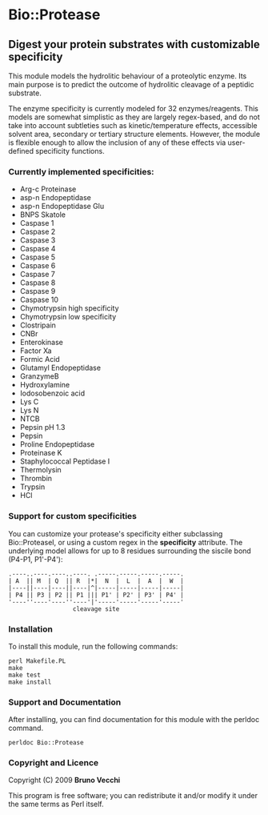 Bio::Protease
==============

Digest your protein substrates with customizable specificity
------------------------------------------------------------

This module models the hydrolitic behaviour of a proteolytic enzyme.
Its main purpose is to predict the outcome of hydrolitic cleavage of a
peptidic substrate.

The enzyme specificity is currently modeled for 32 enzymes/reagents.
This models are somewhat simplistic as they are largely regex-based, and
do not take into account subtleties such as kinetic/temperature effects,
accessible solvent area, secondary or tertiary structure elements.
However, the module is flexible enough to allow the inclusion of any of
these effects via user-defined specificity functions.

### Currently implemented specificities:

* Arg-c Proteinase
* asp-n Endopeptidase
* asp-n Endopeptidase Glu
* BNPS Skatole
* Caspase 1
* Caspase 2
* Caspase 3
* Caspase 4
* Caspase 5
* Caspase 6
* Caspase 7
* Caspase 8
* Caspase 9
* Caspase 10
* Chymotrypsin high specificity
* Chymotrypsin low specificity
* Clostripain
* CNBr
* Enterokinase
* Factor Xa
* Formic Acid
* Glutamyl Endopeptidase
* GranzymeB
* Hydroxylamine
* Iodosobenzoic acid
* Lys C
* Lys N
* NTCB
* Pepsin pH 1.3
* Pepsin
* Proline Endopeptidase
* Proteinase K
* Staphylococcal Peptidase I
* Thermolysin
* Thrombin
* Trypsin
* HCl

### Support for custom specificities

You can customize your protease's specificity either subclassing
Bio::ProteaseI, or using a custom regex in the **specificity**
attribute. The underlying model allows for up to 8 residues surrounding
the siscile bond (P4-P1, P1'-P4'):

    .----..----.----..----. .-----.-----.-----.-----.
    | A  || M  | Q  || R  |*|  N  |  L  |  A  |  W  |
    |----||----|----||----|^|-----|-----|-----|-----|
    | P4 || P3 | P2 || P1 ||| P1' | P2' | P3' | P4' |
    '----''----'----''----'|'-----'-----'-----'-----'
                      cleavage site

### Installation

To install this module, run the following commands:

	perl Makefile.PL
	make
	make test
	make install

### Support and Documentation

After installing, you can find documentation for this module with the
perldoc command.

    perldoc Bio::Protease

### Copyright and Licence

Copyright (C) 2009 **Bruno Vecchi**

This program is free software; you can redistribute it and/or modify it
under the same terms as Perl itself.
